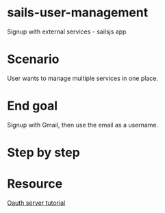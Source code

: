 <!--
@Author: mars
@Date:   2016-12-06T14:16:02-05:00
@Last modified by:   mars
@Last modified time: 2016-12-06T18:35:05-05:00
-->
# sails-user-management
Signup with external services -  sailsjs app

# Scenario
User wants to manage multiple services in one place.

# End goal
Signup with Gmail, then use the email as a username.

# Step by step


# Resource
[Oauth server tutorial](https://github.com/nshimiye/OAUTH-Server-with-Sails-and-AngularJS/blob/master/OAUTH_README.md)
